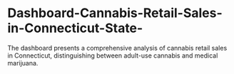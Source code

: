 # Dashboard-Cannabis-Retail-Sales-in-Connecticut-State-
The dashboard presents a comprehensive analysis of cannabis retail sales in Connecticut, distinguishing between adult-use cannabis and medical marijuana.
